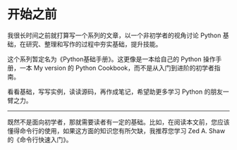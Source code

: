 # 开始之前

我很长时间之前就打算写一个系列的文章，以一个非初学者的视角讨论 Python 基础，在研究、整理和写作的过程中夯实基础，提升技能。

这个系列暂定名为《Python基础手册》。这更像是一本给自己的 Python 操作手册，一本 My version 的 Python Cookbook，而不是从入门到进阶的初学者指南。

看看基础，写写实例，读读源码，再作成笔记，希望助更多学习 Python 的朋友一臂之力。

---

既然不是面向初学者，那就需要读者有一定的基础。比如，在阅读本文前，您应该懂得命令行的使用，如果这方面的知识您有所欠缺，我推荐您学习 Zed A. Shaw 的《命令行快速入门》。

